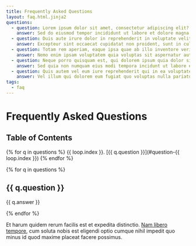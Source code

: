 ```yaml
---
title: Frequently Asked Questions
layout: faq.html.jinja2
questions:
  - question: Lorem ipsum dolor sit amet, consectetur adipiscing elit?
    answer: Sed do eiusmod tempor incididunt ut labore et dolore magna aliqua. Ut enim ad minim veniam, quis nostrud exercitation ullamco laboris nisi ut aliquip ex ea commodo consequat.
  - question: Duis aute irure dolor in reprehenderit in voluptate velit esse cillum dolore eu fugiat nulla pariatur?
    answer: Excepteur sint occaecat cupidatat non proident, sunt in culpa qui officia deserunt mollit anim id est laborum. Sed ut perspiciatis unde omnis iste natus error sit voluptatem accusantium doloremque laudantium.
  - question: Totam rem aperiam, eaque ipsa quae ab illo inventore veritatis et quasi architecto beatae vitae dicta sunt explicabo?
    answer: Nemo enim ipsam voluptatem quia voluptas sit aspernatur aut odit aut fugit, sed quia consequuntur magni dolores eos qui ratione voluptatem sequi nesciunt.
  - question: Neque porro quisquam est, qui dolorem ipsum quia dolor sit amet, consectetur, adipisci velit?
    answer: Sed quia non numquam eius modi tempora incidunt ut labore et dolore magnam aliquam quaerat voluptatem. Ut enim ad minima veniam, quis nostrum exercitationem ullam corporis suscipit laboriosam.
  - question: Quis autem vel eum iure reprehenderit qui in ea voluptate velit esse quam nihil molestiae consequatur?
    answer: Vel illum qui dolorem eum fugiat quo voluptas nulla pariatur? At vero eos et accusamus et iusto odio dignissimos ducimus qui blanditiis praesentium voluptatum deleniti atque corrupti quos dolores.
tags:
  - faq
---
```


# Frequently Asked Questions

## Table of Contents
{% for q in questions %}
{{ loop.index }}. [{{ q.question }}](#question-{{ loop.index }})
{% endfor %}

{% for q in questions %}
## <a name="question-{{ loop.index }}"></a>{{ q.question }}

{{ q.answer }}

{% endfor %}

Et harum quidem rerum facilis est et expedita distinctio. [Nam libero tempore](contact.html), cum soluta nobis est eligendi optio cumque nihil impedit quo minus id quod maxime placeat facere possimus.